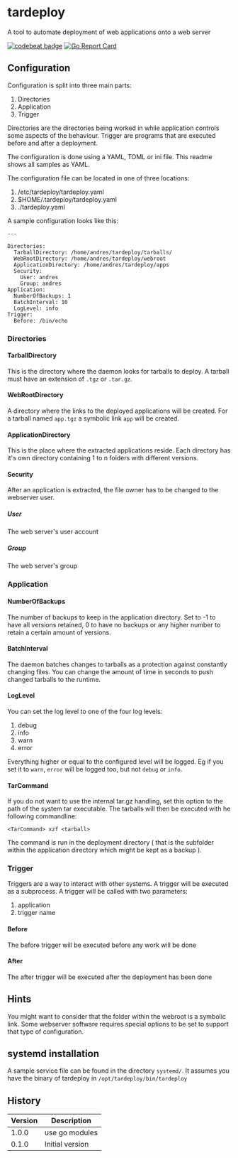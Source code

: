 # tardeploy

A tool to automate deployment of web applications onto a web server

[![codebeat badge](https://codebeat.co/badges/d0cafabb-061d-4b17-9476-80ac086535c7)](https://codebeat.co/projects/github-com-sascha-andres-tardeploy-master) [![Go Report Card](https://goreportcard.com/badge/github.com/sascha-andres/tardeploy)](https://goreportcard.com/report/github.com/sascha-andres/tardeploy)

## Configuration

Configuration is split into three main parts:

1. Directories
2. Application
3. Trigger

Directories are the directories being worked in while application controls some aspects of the behaviour. Trigger are programs that are executed before and after a deployment.

The configuration is done using a YAML, TOML or ini file. This readme shows all samples as YAML.

The configuration file can be located in one of three locations:

1. /etc/tardeploy/tardeploy.yaml
2. $HOME/.tardeploy/tardeploy.yaml
3. ./tardeploy.yaml

A sample configuration looks like this:

    ---
    
    Directories:
      TarballDirectory: /home/andres/tardeploy/tarballs/
      WebRootDirectory: /home/andres/tardeploy/webroot
      ApplicationDirectory: /home/andres/tardeploy/apps
      Security:
        User: andres
        Group: andres
    Application:
      NumberOfBackups: 1
      BatchInterval: 10
      LogLevel: info
    Trigger:
      Before: /bin/echo

### Directories

#### TarballDirectory

This is the directory where the daemon looks for tarballs to deploy. A tarball must have an extension of `.tgz` or `.tar.gz`.

#### WebRootDirectory

A directory where the links to the deployed applications will be created. For a tarball named `app.tgz` a symbolic link `app` will be created.

#### ApplicationDirectory

This is the place where the extracted applications reside. Each directory has it's own directory containing 1 to n folders with different versions.

#### Security

After an application is extracted, the file owner has to be changed to the webserver user.

##### User

The web server's user account

##### Group

The web server's group

### Application

#### NumberOfBackups

The number of backups to keep in the application directory. Set to -1 to have all versions retained, 0 to have no backups or any higher number to retain a certain amount of versions.

#### BatchInterval

The daemon batches changes to tarballs as a protection against constantly changing files. You can change the amount of time in seconds to push changed tarballs to the runtime.

#### LogLevel

You can set the log level to one of the four log levels:

1. debug
2. info
3. warn
4. error

Everything higher or equal to the configured level will be logged. Eg if you set it to `warn`, `error` will be logged too, but not `debug` or `info`.

#### TarCommand

If you do not want to use the internal tar.gz handling, set this option to the path of the system tar executable. The tarballs will then be executed with he following commandline:

    <TarCommand> xzf <tarball>

The command is run in the deployment directory ( that is the subfolder within the application directory which might be kept as a backup ).

### Trigger

Triggers are a way to interact with other systems. A trigger will be executed as a subprocess. A trigger will be called with two parameters:

1. application
2. trigger name

#### Before

The before trigger will be executed before any work will be done

#### After

The after trigger will be executed after the deployment has been done

## Hints

You might want to consider that the folder within the webroot is a symbolic link. Some webserver software requires special options to be set to support that type of configuration.

## systemd installation

A sample service file can be found in the directory `systemd/`. It assumes you have the binary of tardeploy in `/opt/tardeploy/bin/tardeploy`

## History

|Version|Description|
|---|---|
|1.0.0|use go modules|
|0.1.0|Initial version|
